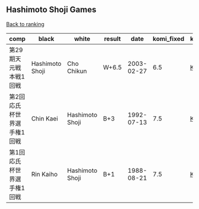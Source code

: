 ## Hashimoto Shoji Games

[Back to ranking](../../index.md)




| **comp** | **black** | **white** | **result** | **date** | **komi_fixed** | **kifu** | 
| --- | --- | --- | --- | --- | --- | --- |
| 第29期天元戦本戦1回戦 | Hashimoto Shoji | Cho Chikun | W+6.5 | 2003-02-27 | 6.5 | [Kifu](https://kifudepot.net/kifucontents.php?id=Nycykd1AJyLoRaZa4GikvA%3D%3D) | 
| 第2回応氏杯世界選手権1回戦 | Chin Kaei | Hashimoto Shoji | B+3 | 1992-07-13 | 7.5 | [Kifu](https://kifudepot.net/kifucontents.php?id=jN94MdnC49gdpYnut4%2FtYg%3D%3D) | 
| 第1回応氏杯世界選手権1回戦 | Rin Kaiho | Hashimoto Shoji | B+1 | 1988-08-21 | 7.5 | [Kifu](https://kifudepot.net/kifucontents.php?id=L8O0VA6ANNernlNCuapw8Q%3D%3D) |




